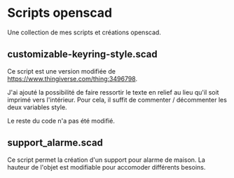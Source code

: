 # Scripts openscad

Une collection de mes scripts et créations openscad.

## customizable-keyring-style.scad

Ce script est une version modifiée de https://www.thingiverse.com/thing:3496798.

J'ai ajouté la possibilité de faire ressortir le texte en relief au lieu qu'il soit imprimé vers l'intérieur. Pour cela, il suffit de commenter / décommenter les deux variables style.

Le reste du code n'a pas été modifié.

## support_alarme.scad

Ce script permet la création d'un support pour alarme de maison. La hauteur de l'objet est modifiable pour accomoder différents besoins.
